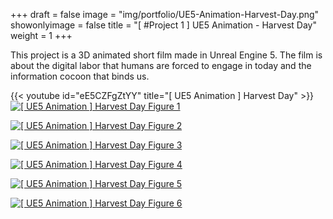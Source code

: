 +++
draft = false
image = "img/portfolio/UE5-Animation-Harvest-Day.png"
showonlyimage = false
title = "[ #Project 1 ] UE5 Animation - Harvest Day"
weight = 1
+++

This project is a 3D animated short film made in Unreal Engine 5. The film is about the digital labor that humans are forced to engage in today and the information cocoon that binds us.

{{< youtube id="eE5CZFgZtYY" title="[ UE5 Animation ] Harvest Day" >}}
\
[![\[ UE5 Animation \] Harvest Day Figure 1][1]][1]

[![\[ UE5 Animation \] Harvest Day Figure 2][2]][2]

[![\[ UE5 Animation \] Harvest Day Figure 3][3]][3]

[![\[ UE5 Animation \] Harvest Day Figure 4][4]][4]

[![\[ UE5 Animation \] Harvest Day Figure 5][5]][5]

[![\[ UE5 Animation \] Harvest Day Figure 6][6]][6]

[1]: /img/portfolio/UE5-Animation-Harvest-Day-1.jpg
[2]: /img/portfolio/UE5-Animation-Harvest-Day-2.jpg
[3]: /img/portfolio/UE5-Animation-Harvest-Day-3.jpg
[4]: /img/portfolio/UE5-Animation-Harvest-Day-4.jpg
[5]: /img/portfolio/UE5-Animation-Harvest-Day-5.jpg
[6]: /img/portfolio/UE5-Animation-Harvest-Day-6.jpg
